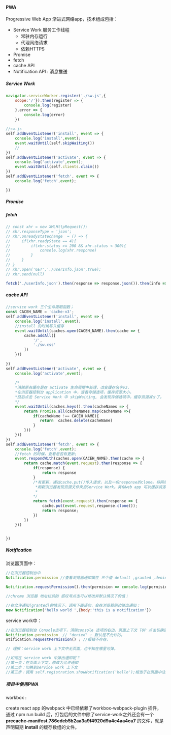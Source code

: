 #### PWA

Progressive Web App  渐进式网络app，技术组成包括：

* Service Work 服务工作线程
  * 常驻内存运行
  * 代理网络请求
  * 依赖HTTPS
* Promise
* fetch
* cache API 
* Notification API  : 消息推送



##### Service Work 

```javascript
navigator.serviceWorker.register('./sw.js',{
    scope:'/'}).then(register => {
    	console.log(register)
    },error => {
    	console.log(error)
    })
    
//sw.js
self.addEventListener('install', event => {
    console.log('install',event);   
    event.waitUntil(self.skipWaiting())
    //
})
self.addEventListener('activate', event => {
    console.log('activate',event);
    event.waitUntil(self.clients.claim())
})
self.addEventListener('fetch', event => {
    console.log('fetch',event);

})
```



##### Promise



##### fetch

```javascript
// const xhr = new XMLHttpRequest();
// xhr.responseType = 'json';
// xhr.onreadystatechange  = () => {
//     if(xhr.readyState == 4){
//         if(xhr.status >= 200 && xhr.status < 300){
//             console.log(xhr.response)
//         }
//     }
// }
// xhr.open('GET','./userInfo.json',true);
// xhr.send(null)

fetch('./userInfo.json').then(response => response.json()).then(info => console.log(info));
```



##### cache API

```javascript
//service work 三个生命周期函数；
const CACEH_NAME = 'cache-v3';
self.addEventListener('install', event => {
    console.log('install',event);
    //install 的时候写入缓存   
    event.waitUntil(caches.open(CACEH_NAME).then(cache => {
        cache.addAll([
            '/',
            './sw.css'
        ])
    }))
    
})
self.addEventListener('activate', event => {
    console.log('activate',event);
    
    /*
    *清除原有缓存是在 activate 生命周期中处理，改变缓存名字v3，
    *在浏览器控制台 application 中，查看存储选项，缓存资源大小。
    *然后点击 Service Work 中 skipWaiting, 会发现存储选项中，缓存资源减小了。
    */
    event.waitUntil(caches.keys().then(cacheNames => {
        return Promise.all(cacheNames.map(cacheName =>{
            if(cacheName !== CACEH_NAME){
               return  caches.delete(cacheName)
            }
        }))
    }))
})
self.addEventListener('fetch', event => {
    console.log('fetch',event);
    //fetch 的时候，查看是否有更新;
    event.respondWith(caches.open(CACEH_NAME).then(cache => {
        return cache.match(event.request).then(response => {
            if(response) {
                return response
            }
            /*有更新，通过cache.put()传入请求，以及一份response的clone。将网站shuted down,
             *刷新浏览器发现资源文件来自Service Work。类似web app 可以缓存资源。
             *
            */
            return fetch(event.request).then(response => {
                cache.put(event.request,response.clone());
                return response;
            })
        })
    }))


})
```



##### Notification 

浏览器页面中：

```javascript
//在浏览器控制台中
Notification.permission //查看浏览器通知属性 三个值 default ,granted ,denied 

Notification.requestPermission().then(permision => console.log(permision)) //在default 下会弹出询问窗口

//chrome 浏览器 地址栏前的 感叹号点击可以修改非默认情况下的值；

//在允许通知(granted)的情况下，调用下面语句，会在浏览器侧边弹出通知；
new Notification('hello world ',{body:'this is a notification'})
```

service work中：

```javascript
//在浏览器控制台 Console选项下，清除console 选项的右边，页面上下文 TOP 点击切换到service work下
Notification.permission  // "denied" : 默认是不允许的。
otification.requestPermission() ; //报错不存在，

// 理解：service work 上下文中无页面，也不知在哪里可弹。

//如何在 service work 中弹出通知呢？
//第一步：在页面上下文，修改为允许通知
//第二步：切换到service work 上下文
//第三步：调用 self.registration.showNotification('hello');相当于在页面中注册的registration
```



##### 项目中使用PWA

workbox :

create react app 的webpack 中已经依赖了workbox-webpack-plugin 插件，通过 npm run build 后，打包后的文件中除了service-work之外还会有一个 **precache-manifest.786edeb5b2aa3a9f4920d9a4c4aa4ca7**  的文件，就是 声明周期 **install** 的缓存数组的文件。

